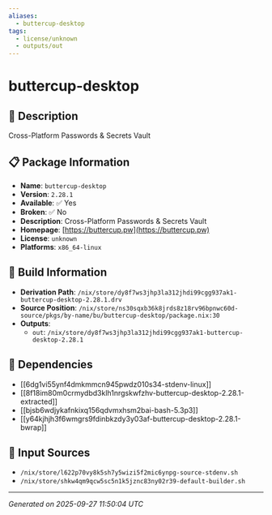 ```yaml
---
aliases:
  - buttercup-desktop
tags:
  - license/unknown
  - outputs/out
---
```


# buttercup-desktop

## 📝 Description

Cross-Platform Passwords & Secrets Vault

## 📋 Package Information

- **Name**: `buttercup-desktop`
- **Version**: `2.28.1`
- **Available**: ✅ Yes
- **Broken**: ✅ No
- **Description**: Cross-Platform Passwords & Secrets Vault
- **Homepage**: [https://buttercup.pw](https://buttercup.pw)
- **License**: `unknown`
- **Platforms**: `x86_64-linux`

## 🔧 Build Information

- **Derivation Path**: `/nix/store/dy8f7ws3jhp3la312jhdi99cgg937ak1-buttercup-desktop-2.28.1.drv`
- **Source Position**: `/nix/store/ns30sqxb36k8jrds8z18rv96bpnwc60d-source/pkgs/by-name/bu/buttercup-desktop/package.nix:30`
- **Outputs**:
  - `out`:  `/nix/store/dy8f7ws3jhp3la312jhdi99cgg937ak1-buttercup-desktop-2.28.1`

## 🔗 Dependencies

- [[6dg1vi55ynf4dmkmmcn945pwdz010s34-stdenv-linux]]
- [[8f18im80m0crmydbd3klh1nrgskwfzhv-buttercup-desktop-2.28.1-extracted]]
- [[bjsb6wdjykafnkixq156qdvmxhsm2bai-bash-5.3p3]]
- [[y64kjhjh3f6wmgrs9fdinbkzdy3y03af-buttercup-desktop-2.28.1-bwrap]]

## 📁 Input Sources

- `/nix/store/l622p70vy8k5sh7y5wizi5f2mic6ynpg-source-stdenv.sh`
- `/nix/store/shkw4qm9qcw5sc5n1k5jznc83ny02r39-default-builder.sh`

---
*Generated on 2025-09-27 11:50:04 UTC*
